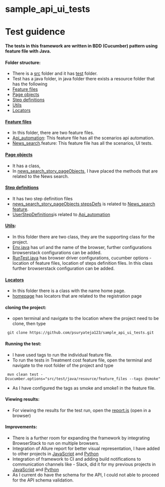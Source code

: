 # sample_api_ui_tests
# Test guidence 

#### The tests in this framework are written in BDD (Cucumber) pattern using feature file with Java.

#### Folder structure:
* There is a [src](src) folder and it has [test](src/test) folder.
* Test has a java folder, in java folder there exists a resource folder that has the following
* [Feature files](src/test/java/resource/feature_files)
* [Page objects](src/test/java/resource/page_objects)
* [Step definitions](src/test/java/resource/step_defs)
* [Utils](src/test/java/resource/utils)
* [Locators](src/test/java/resource/locators)

#### [Feature files](src/test/java/resource/feature_files)
* In this folder, there are two feature files.
* [Api_automation](src/test/java/resource/feature_files/api_automation.feature): This feature file has all the scenarios api automation.
* [News_search](src/test/java/resource/feature_files/news_search.feature).feature: This feature file has all the scenarios, UI tests.

#### [Page objects](src/test/java/resource/page_objects)
* It has a class, 
* In [news_search_story_pageObjects](src/test/java/resource/page_objects/news_search_story_pageObjects.java), I have placed the methods that are related to the News search.

#### [Step definitions](src/test/java/resource/step_defs)
* It has two step definition files
* [news_search_story_pageObjects stepsDefs](src/test/java/resource/step_defs/news_search_story_stepDefs.java) is related to [News_search feature](src/test/java/resource/feature_files/news_search.feature).
* [UserStepDefinitions](src/test/java/resource/step_defs/UserStepDefinitions.java)is related to [Api_automation](src/test/java/resource/feature_files/api_automation.feature)

#### [Utils](src/test/java/resource/utils): 
* In this folder there are two class, they are the supporting class for the project.
* [Env.java](src/test/java/resource/utils/Env.java) has url and the name of the browser, further configurations browserstack configurations can be added.
* [RunTest.java](src/test/java/resource/utils/RunTest.java) has browser driver configurations, cucumber options - location of feature files, location of steps definition files. In this class further browserstack configuration can be added.


#### [Locators](src/test/java/resource/locators)
* In this folder there is a class with the name home page.
* [homepage](src/test/java/resource/locators/homepage.java) has locators that are related to the registration page


#### cloning the project:
* open terminal and navigate to the location where the project need to be clone, then type
```
 git clone https://github.com/psuryateja123/sample_api_ui_tests.git
```

#### Running the test:
* I have used tags to run the individual feature file. 
* To run the tests in Treatment cost feature file, open the terminal and navigate to the root folder of the project and type

```
 mvn clean test -Dcucumber.options="src/test/java/resource/feature_files --tags @smoke"
```

* As I have configured the tags as smoke and smoke1 in the feature file. 

#### Viewing results:

* For viewing the results for the test run, open the [report.js](report.js) (open in a browser)

#### Improvements:

* There is a further room for expanding the framework by integrating BrowserStack to run on multiple browsers. 
* Integration of Allure report for better visual representation, I have added to other projects in [JavaScript](https://github.com/psuryateja123/cypress_meetup_demo) and [Python](https://github.com/psuryateja123/python-behave)
* Integration of framework to CI and adding build notifications to communication channels like - Slack, did it for my previous projects in [JavaScript](https://github.com/psuryateja123/cypress_meetup_demo) and [Python](https://github.com/psuryateja123/python-behave)
* As I current do have the schema for the API, I could not able to proceed for the API schema validation.
